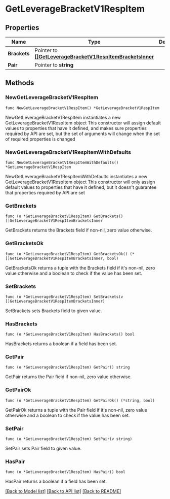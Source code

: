 # GetLeverageBracketV1RespItem

## Properties

Name | Type | Description | Notes
------------ | ------------- | ------------- | -------------
**Brackets** | Pointer to [**[]GetLeverageBracketV1RespItemBracketsInner**](GetLeverageBracketV1RespItemBracketsInner.md) |  | [optional] 
**Pair** | Pointer to **string** |  | [optional] 

## Methods

### NewGetLeverageBracketV1RespItem

`func NewGetLeverageBracketV1RespItem() *GetLeverageBracketV1RespItem`

NewGetLeverageBracketV1RespItem instantiates a new GetLeverageBracketV1RespItem object
This constructor will assign default values to properties that have it defined,
and makes sure properties required by API are set, but the set of arguments
will change when the set of required properties is changed

### NewGetLeverageBracketV1RespItemWithDefaults

`func NewGetLeverageBracketV1RespItemWithDefaults() *GetLeverageBracketV1RespItem`

NewGetLeverageBracketV1RespItemWithDefaults instantiates a new GetLeverageBracketV1RespItem object
This constructor will only assign default values to properties that have it defined,
but it doesn't guarantee that properties required by API are set

### GetBrackets

`func (o *GetLeverageBracketV1RespItem) GetBrackets() []GetLeverageBracketV1RespItemBracketsInner`

GetBrackets returns the Brackets field if non-nil, zero value otherwise.

### GetBracketsOk

`func (o *GetLeverageBracketV1RespItem) GetBracketsOk() (*[]GetLeverageBracketV1RespItemBracketsInner, bool)`

GetBracketsOk returns a tuple with the Brackets field if it's non-nil, zero value otherwise
and a boolean to check if the value has been set.

### SetBrackets

`func (o *GetLeverageBracketV1RespItem) SetBrackets(v []GetLeverageBracketV1RespItemBracketsInner)`

SetBrackets sets Brackets field to given value.

### HasBrackets

`func (o *GetLeverageBracketV1RespItem) HasBrackets() bool`

HasBrackets returns a boolean if a field has been set.

### GetPair

`func (o *GetLeverageBracketV1RespItem) GetPair() string`

GetPair returns the Pair field if non-nil, zero value otherwise.

### GetPairOk

`func (o *GetLeverageBracketV1RespItem) GetPairOk() (*string, bool)`

GetPairOk returns a tuple with the Pair field if it's non-nil, zero value otherwise
and a boolean to check if the value has been set.

### SetPair

`func (o *GetLeverageBracketV1RespItem) SetPair(v string)`

SetPair sets Pair field to given value.

### HasPair

`func (o *GetLeverageBracketV1RespItem) HasPair() bool`

HasPair returns a boolean if a field has been set.


[[Back to Model list]](../README.md#documentation-for-models) [[Back to API list]](../README.md#documentation-for-api-endpoints) [[Back to README]](../README.md)


